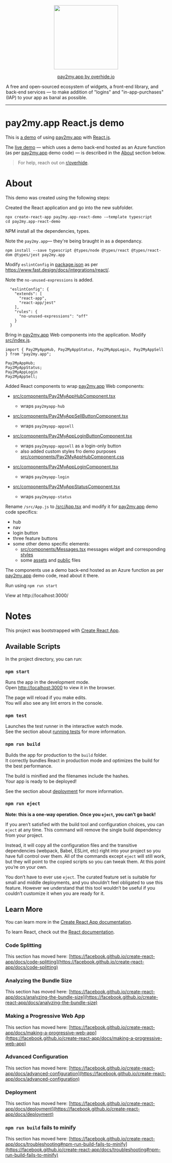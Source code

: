 <p align="center"><a href="https://overhide.io"><img src="https://overhide.github.io/pay2my.app/assets/logo.png" width="200px"/></a></p>

<p align="center"><a href="https://overhide.io">pay2my.app by overhide.io</a></p><p style="width: 500px; margin: auto">A free and open-sourced ecosystem of widgets, a front-end library, and back-end services &mdash; to make addition of "logins" and "in-app-purchases" (IAP) to your app as banal as possible.</p>

<hr/>



# pay2my.app React.js demo



This is [a demo](https://overhide.github.io/pay2my.app-react-demo/build/index.html) of using [pay2my.app](https://github.com/overhide/pay2my.app) with  [React.js](https://reactjs.org/).

The [live demo](https://overhide.github.io/pay2my.app-react-demo/build/index.html) &mdash; which uses a demo back-end hosted as an Azure function (as per  [pay2my.app](https://github.com/overhide/pay2my.app) demo code) &mdash; is described in the [About](#about) section below.

> For help, reach out on [r/overhide](https://www.reddit.com/r/overhide/).

# About

This demo was created using the following steps: 



Created the React application and go into the new subfolder.

````
npx create-react-app pay2my.app-react-demo -–template typescript
cd pay2my.app-react-demo
````



NPM install all the dependencies, types.

Note the `pay2my.app`&mdash; they're being braught in as a dependancy.

```
npm install --save typescript @types/node @types/react @types/react-dom @types/jest pay2my.app
```



Modify `eslintConfig` in [package.json](./package.json) as per https://www.fast.design/docs/integrations/react/.

Note the `no-unused-expressions` is added.

```
  "eslintConfig": {
    "extends": [
      "react-app",
      "react-app/jest"
    ],
    "rules": {
      "no-unused-expressions": "off"
    }
  }
```



Bring in [pay2my.app](https://github.com/overhide/pay2my.app) Web components into the application.  Modify [src/index.js](src/index.js).

```
import { Pay2MyAppHub, Pay2MyAppStatus, Pay2MyAppLogin, Pay2MyAppSell } from "pay2my.app";

Pay2MyAppHub;
Pay2MyAppStatus;
Pay2MyAppLogin
Pay2MyAppSell;
```



Added React components to wrap [pay2my.app](https://github.com/overhide/pay2my.app) Web components:

- [src/components/Pay2MyAppHubComponent.tsx](src/components/Pay2MyAppHubComponent.tsx)

  - wraps `pay2myapp-hub`

- [src/components/Pay2MyAppSellButtonComponent.tsx](src/components/Pay2MyAppSellButtonComponent.tsx)

  - wraps `pay2myapp-appsell`

- [src/components/Pay2MyAppLoginButtonComponent.tsx](src/components/Pay2MyAppLoginButtonComponent.tsx)

  - wraps `pay2myapp-appsell` as a login-only button
  - also added custom styles fro demo purposes [src/components/Pay2MyAppHubComponent.css](src/components/Pay2MyAppHubComponent.css)

- [src/components/Pay2MyAppLoginComponent.tsx](src/components/Pay2MyAppLoginComponent.tsx)

  - wraps `pay2myapp-login`

- [src/components/Pay2MyAppStatusComponent.tsx](src/components/Pay2MyAppStatusComponent.tsx)

  - wraps `pay2myapp-status`

  

Rename `/src/App.js` to [/src/App.tsx](/src/App.tsx) and modify it for  [pay2my.app](https://github.com/overhide/pay2my.app) demo code specifics:

- hub
- nav
- login button
- three feature buttons
- some other demo specific elements:
  - [src/components/Messages.tsx](src/components/Messages.tsx) messages widget and corresponding [styles](src/components/Messages.css)
  - some [assets](src/assets) and [public](./public) files



The components use a demo back-end hosted as an Azure function as per  [pay2my.app](https://github.com/overhide/pay2my.app) demo code, read about it there.



Run using `npm run start`

View at http://localhost:3000/



# Notes

This project was bootstrapped with [Create React App](https://github.com/facebook/create-react-app).

## Available Scripts

In the project directory, you can run:

### `npm start`

Runs the app in the development mode.\
Open [http://localhost:3000](http://localhost:3000) to view it in the browser.

The page will reload if you make edits.\
You will also see any lint errors in the console.

### `npm test`

Launches the test runner in the interactive watch mode.\
See the section about [running tests](https://facebook.github.io/create-react-app/docs/running-tests) for more information.

### `npm run build`

Builds the app for production to the `build` folder.\
It correctly bundles React in production mode and optimizes the build for the best performance.

The build is minified and the filenames include the hashes.\
Your app is ready to be deployed!

See the section about [deployment](https://facebook.github.io/create-react-app/docs/deployment) for more information.

### `npm run eject`

**Note: this is a one-way operation. Once you `eject`, you can’t go back!**

If you aren’t satisfied with the build tool and configuration choices, you can `eject` at any time. This command will remove the single build dependency from your project.

Instead, it will copy all the configuration files and the transitive dependencies (webpack, Babel, ESLint, etc) right into your project so you have full control over them. All of the commands except `eject` will still work, but they will point to the copied scripts so you can tweak them. At this point you’re on your own.

You don’t have to ever use `eject`. The curated feature set is suitable for small and middle deployments, and you shouldn’t feel obligated to use this feature. However we understand that this tool wouldn’t be useful if you couldn’t customize it when you are ready for it.

## Learn More

You can learn more in the [Create React App documentation](https://facebook.github.io/create-react-app/docs/getting-started).

To learn React, check out the [React documentation](https://reactjs.org/).

### Code Splitting

This section has moved here: [https://facebook.github.io/create-react-app/docs/code-splitting](https://facebook.github.io/create-react-app/docs/code-splitting)

### Analyzing the Bundle Size

This section has moved here: [https://facebook.github.io/create-react-app/docs/analyzing-the-bundle-size](https://facebook.github.io/create-react-app/docs/analyzing-the-bundle-size)

### Making a Progressive Web App

This section has moved here: [https://facebook.github.io/create-react-app/docs/making-a-progressive-web-app](https://facebook.github.io/create-react-app/docs/making-a-progressive-web-app)

### Advanced Configuration

This section has moved here: [https://facebook.github.io/create-react-app/docs/advanced-configuration](https://facebook.github.io/create-react-app/docs/advanced-configuration)

### Deployment

This section has moved here: [https://facebook.github.io/create-react-app/docs/deployment](https://facebook.github.io/create-react-app/docs/deployment)

### `npm run build` fails to minify

This section has moved here: [https://facebook.github.io/create-react-app/docs/troubleshooting#npm-run-build-fails-to-minify](https://facebook.github.io/create-react-app/docs/troubleshooting#npm-run-build-fails-to-minify)
